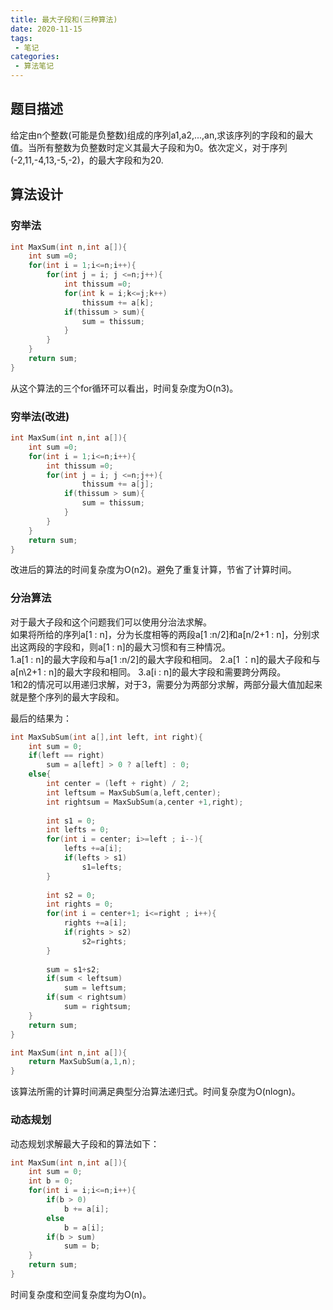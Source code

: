 ```yaml
---
title: 最大子段和(三种算法)
date: 2020-11-15
tags:
 - 笔记
categories:
 - 算法笔记
---
```



## 题目描述
给定由n个整数(可能是负整数)组成的序列a1,a2,...,an,求该序列的字段和的最大值。当所有整数为负整数时定义其最大子段和为0。依次定义，对于序列(-2,11,-4,13,-5,-2)，的最大字段和为20.


## 算法设计
### 穷举法

```c
int MaxSum(int n,int a[]){
    int sum =0;
    for(int i = 1;i<=n;i++){
    	for(int j = i; j <=n;j++){
    		int thissum =0;
    		for(int k = i;k<=j;k++)
    			thissum += a[k];
			if(thissum > sum){
				sum = thissum;
			} 
		}
	}
	return sum;
}
```
从这个算法的三个for循环可以看出，时间复杂度为O(n3)。

### 穷举法(改进)

```c
int MaxSum(int n,int a[]){
    int sum =0;
    for(int i = 1;i<=n;i++){
    	int thissum =0;
    	for(int j = i; j <=n;j++){
    			thissum += a[j];
			if(thissum > sum){
				sum = thissum;
			} 
		}
	}
	return sum;
}
```
改进后的算法的时间复杂度为O(n2)。避免了重复计算，节省了计算时间。


### 分治算法
对于最大子段和这个问题我们可以使用分治法求解。  
如果将所给的序列a[1 : n]，分为长度相等的两段a[1 :n/2]和a[n/2+1 : n]，分别求出这两段的字段和，则a[1 : n]的最大习惯和有三种情况。  
1.a[1 : n]的最大字段和与a[1 :n/2]的最大字段和相同。
2.a[1 ：n]的最大子段和与a[n\2+1 : n]的最大字段和相同。
3.a[i : n]的最大字段和需要跨分两段。  
1和2的情况可以用递归求解，对于3，需要分为两部分求解，两部分最大值加起来就是整个序列的最大字段和。


最后的结果为：
```c
int MaxSubSum(int a[],int left, int right){
	int sum = 0;
	if(left == right)
		sum = a[left] > 0 ? a[left] : 0;
	else{
		int center = (left + right) / 2;
		int leftsum = MaxSubSum(a,left,center);
		int rightsum = MaxSubSum(a,center +1,right);
		
		int s1 = 0;
		int lefts = 0;
		for(int i = center; i>=left ; i--){
			lefts +=a[i];
			if(lefts > s1)
				s1=lefts;
		}
		
		int s2 = 0;
		int rights = 0;
		for(int i = center+1; i<=right ; i++){
			rights +=a[i];
			if(rights > s2)
				s2=rights;
		}
		
		sum = s1+s2;
		if(sum < leftsum)
			sum = leftsum;
		if(sum < rightsum)
			sum = rightsum;
	}
	return sum;
}

int MaxSum(int n,int a[]){
	return MaxSubSum(a,1,n);
}
```

该算法所需的计算时间满足典型分治算法递归式。时间复杂度为O(nlogn)。

### 动态规划
动态规划求解最大子段和的算法如下：
```c
int MaxSum(int n,int a[]){
    int sum = 0;
	int b = 0;
	for(int i = i;i<=n;i++){
		if(b > 0)
			b += a[i];
		else
			b = a[i];
		if(b > sum)
			sum = b;
	}
	return sum;
}
```
时间复杂度和空间复杂度均为O(n)。

